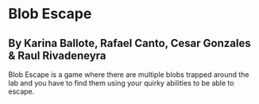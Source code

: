 # Blob Escape
## By Karina Ballote, Rafael Canto, Cesar Gonzales & Raul Rivadeneyra

Blob Escape is a game where there are multiple blobs trapped around the lab and you have to find them using your quirky abilities to be able to escape.